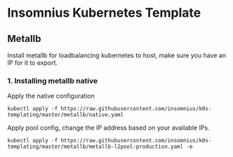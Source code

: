 # Insomnius Kubernetes Template

## Metallb

Install metallb for loadbalancing kubernetes to host, make sure you have an IP for it to export.

### 1. Installing metallb native

Apply the native configuration

```
kubectl apply -f https://raw.githubusercontent.com/insomnius/k0s-templating/master/metallb/native.yaml
```

Apply pool config, change the IP address based on your available IPs.

```
kubectl apply -f https://raw.githubusercontent.com/insomnius/k0s-templating/master/metallb/metallb-l2pool-production.yaml -e
```